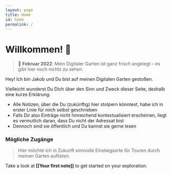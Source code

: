 ```yaml
---
layout: page
title: Home
id: home
permalink: /
---
```


# Willkommen! 🌱  


>🚧 **Februar 2022**: Mein Digitaler Garten ist ganz frisch angelegt – es gibt hier noch nichts zu sehen.

Hey! Ich bin Jakob und Du bist auf meinen Digitalen Garten gestoßen.

Vielleicht wunderst Du Dich über den Sinn und Zweck dieser Seite, deshalb eine kurze Erklärung:

- Alle Notizen, über die Du (zukünftig) hier stolpern könntest, habe ich in erster Linie für mich selbst geschrieben
- Falls Dir also Einträge nicht hinreichend kontextualisiert erscheinen, liegt es vermutlich daran, dass Du nicht der Adressat bist
- Dennoch sind sie öffentlich und Du kannst sie gerne lesen

### Mögliche Zugänge

> Hier möchte ich in Zukunft sinnvolle Einstiegsorte für Touren durch meinen Garten auflisten.





Take a look at <span style="font-weight: bold">[[Your first note]]</span> to get started on your exploration.


<style>
  .wrapper {
    max-width: 46em;
  }
</style>
